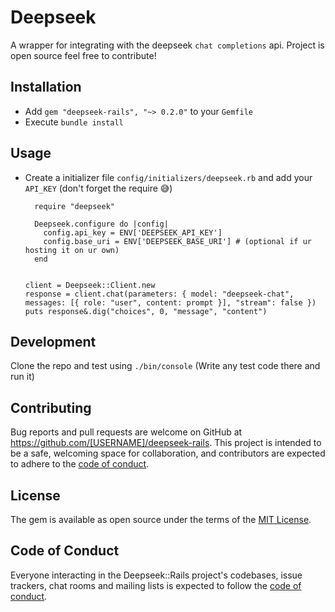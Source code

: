 # Deepseek

A wrapper for integrating with the deepseek `chat completions` api.
Project is open source feel free to contribute!

## Installation
- Add `gem "deepseek-rails", "~> 0.2.0"` to your `Gemfile`
- Execute `bundle install`

## Usage
- Create a initializer file `config/initializers/deepseek.rb` and add your `API_KEY` (don't forget the require 😅)
  ```
    require "deepseek"
  
    Deepseek.configure do |config|
      config.api_key = ENV['DEEPSEEK_API_KEY']
      config.base_uri = ENV['DEEPSEEK_BASE_URI'] # (optional if ur hosting it on ur own)
    end


  client = Deepseek::Client.new
  response = client.chat(parameters: { model: "deepseek-chat", messages: [{ role: "user", content: prompt }], "stream": false })
  puts response&.dig("choices", 0, "message", "content")
  ```

## Development

Clone the repo and test using `./bin/console` (Write any test code there and run it)

## Contributing

Bug reports and pull requests are welcome on GitHub at https://github.com/[USERNAME]/deepseek-rails. This project is intended to be a safe, welcoming space for collaboration, and contributors are expected to adhere to the [code of conduct](https://github.com/[USERNAME]/deepseek-rails/blob/master/CODE_OF_CONDUCT.md).

## License

The gem is available as open source under the terms of the [MIT License](https://opensource.org/licenses/MIT).

## Code of Conduct

Everyone interacting in the Deepseek::Rails project's codebases, issue trackers, chat rooms and mailing lists is expected to follow the [code of conduct](https://github.com/[USERNAME]/deepseek-rails/blob/master/CODE_OF_CONDUCT.md).
